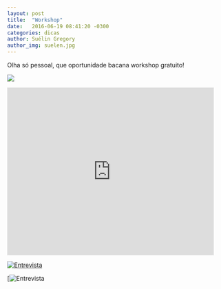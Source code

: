 ```yaml
---
layout: post
title:  "Workshop"
date:   2016-06-19 08:41:20 -0300
categories: dicas
author: Suélin Gregory
author_img: suelen.jpg
---
```


Olha só pessoal, que oportunidade bacana workshop gratuito!

![](http://www.alessandrostein.com/blog-fashion-hug/images/posts/sumetalnox.png)

<iframe  title="YouTube video player" width="480" height="390" src="https://www.youtube.com/watch?v=c7hzioe3uwg&feature=youtu.be" frameborder="0" allowfullscreen></iframe>

[![Entrevista](http://www.alessandrostein.com/blog-fashion-hug/images/posts/imagem-video.PNG)](https://www.youtube.com/watch?v=c7hzioe3uwg&feature=youtu.be)

[![Entrevista](https://www.youtube.com/watch?v=c7hzioe3uwg&feature=youtu.be)
